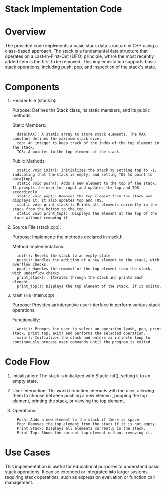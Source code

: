 # Stack Implementation Code

# Overview
The provided code implements a basic stack data structure in C++ using a class-based approach. The stack is a fundamental data structure that operates on a Last-In-First-Out (LIFO) principle, where the most recently added item is the first to be removed. This implementation supports basic stack operations, including push, pop, and inspection of the stack's state.

# Components
1) Header File (stack.h):

      Purpose: Defines the Stack class, its static members, and its public methods.

      Static Members:

         data[MAX]: A static array to store stack elements. The MAX constant defines the maximum stack size.
         top: An integer to keep track of the index of the top element in the stack.
         TOS: A pointer to the top element of the stack.

      Public Methods:

         static void init(): Initializes the stack by setting top to -1, indicating that the stack is empty, and setting TOS to point to data[top].
         static void push(): Adds a new element to the top of the stack. It prompts the user for input and updates the top and TOS accordingly.
         static void pop(): Removes the top element from the stack and displays it. It also updates top and TOS.
         static void print_stack(): Prints all elements currently in the stack from the bottom to the top.
         static void print_top(): Displays the element at the top of the stack without removing it.


2) Source File (stack.cpp):
      
      Purpose: Implements the methods declared in stack.h.
      
      Method Implementations:

         init(): Resets the stack to an empty state.
         push(): Handles the addition of a new element to the stack, with overflow checks.
         pop(): Handles the removal of the top element from the stack, with underflow checks.
         print_stack(): Iterates through the stack and prints each element.
         print_top(): Displays the top element of the stack, if it exists.

4) Main File (main.cpp):

      Purpose: Provides an interactive user interface to perform various stack operations.

      Functionality:

         work(): Prompts the user to select an operation (push, pop, print stack, print top, exit) and performs the selected operation.
         main(): Initializes the stack and enters an infinite loop to continuously process user commands until the program is exited.

# Code Flow

1) Initialization: The stack is initialized with Stack::init(), setting it to an empty state.

2) User Interaction: The work() function interacts with the user, allowing them to choose between pushing a new element, popping the top element, printing the stack, or viewing the top element.

3) Operations:

         Push: Adds a new element to the stack if there is space.
         Pop: Removes the top element from the stack if it is not empty.
         Print Stack: Displays all elements currently in the stack.
         Print Top: Shows the current top element without removing it.

# Use Cases
This implementation is useful for educational purposes to understand basic stack operations.
It can be extended or integrated into larger systems requiring stack operations, such as expression evaluation or function call management.
